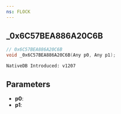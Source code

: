 ```yaml
---
ns: FLOCK
---
```

## _0x6C57BEA886A20C6B

```c
// 0x6C57BEA886A20C6B
void _0x6C57BEA886A20C6B(Any p0, Any p1);
```

```
NativeDB Introduced: v1207
```

## Parameters
* **p0**:
* **p1**:
